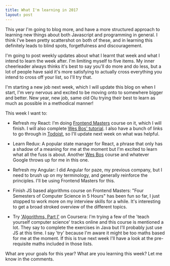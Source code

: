 ```yaml
---
title: What I'm learning in 2017
layout: post
---
```


This year I'm going to blog more, and have a more structured approach to learning new things about both Javascript and programming in general. I think I've been pretty scattershot on both of these, and in learning this definitely leads to blind spots, forgetfulness and discouragement. 

I'm going to post weekly updates about what I learnt that week and what I intend to learn the week after. I'm limiting myself to five items. My inner cheerleader always thinks it's best to say you'll do more and do less, but a lot of people have said it's more satisfying to actually cross everything you intend to cross off your list, so I'll try that.

I'm starting a new job next week, which I will update this blog on when I start, I'm very nervous and excited to be moving onto to somewhere bigger and better. New year, new job, same old Olu trying their best to learn as much as possible in a methodical manner!

This week I want to:

- Refresh my React: I'm doing [Frontend Masters](https://frontendmasters.com/) course on it, which I will finish. I will also complete [Wes Bos' tutorial](https://reactforbeginners.com/). I also have a bunch of links to go through in [Todoist](https://todoist.com), so I'll update next week on what was helpful.

- Learn Redux: A popular state manager for React, a phrase that only has a shadow of a meaning for me at the moment but I'm excited to learn what all the fuss is about. Another [Wes Bos](https://learnredux.com/) course and whatever Google throws up for me in this one.

- Refresh my Angular: I did Angular for paze, my previous company, but I need to brush up on my terminology, and generally reinforce the principles. I'll be using Frontend Masters for this.

- Finish JS based algorithms course on Frontend Masters: "Four Semesters of Computer Science in 5 Hours" has been fun so far, I just stopped to work more on my interview skills for a while. It's interesting to get a broad stroked overview of the different topics.

- Try ['Algorithms, Part I'](https://www.coursera.org/learn/algorithms-part1) on Coursera: I'm trying a few of the 'teach yourself computer science' tracks online and this course is mentioned a lot. They say to complete the exercises in Java but I'll probably just use JS at this time. I say 'try' because I'm aware it might be too maths based for me at the moment. If this is true next week I'll have a look at the pre-requisite maths included in those lists.

What are your goals for this year? What are you learning this week? Let me know in the comments.